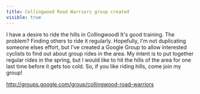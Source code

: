 ---title: Collingwood Road Warriors group createdvisible: true---I have a desire to ride the hills in Collingwoodl It's good training. The problem? Finding others to ride it regularly. Hopefully, I'm not duplicating someone elses effort, but I've created a Google Group to allow interested cyclists to find out about group rides in the area. My intent is to put together regular rides in the spring, but I would like to hit the hills of the area for one last time before it gets too cold. So, if you like riding hills, come join my group!

<a target="_blank" title="Collingwood Road Warriors" href="http://groups.google.com/group/collingwood-road-warriors">http://groups.google.com/group/collingwood-road-warriors</a>